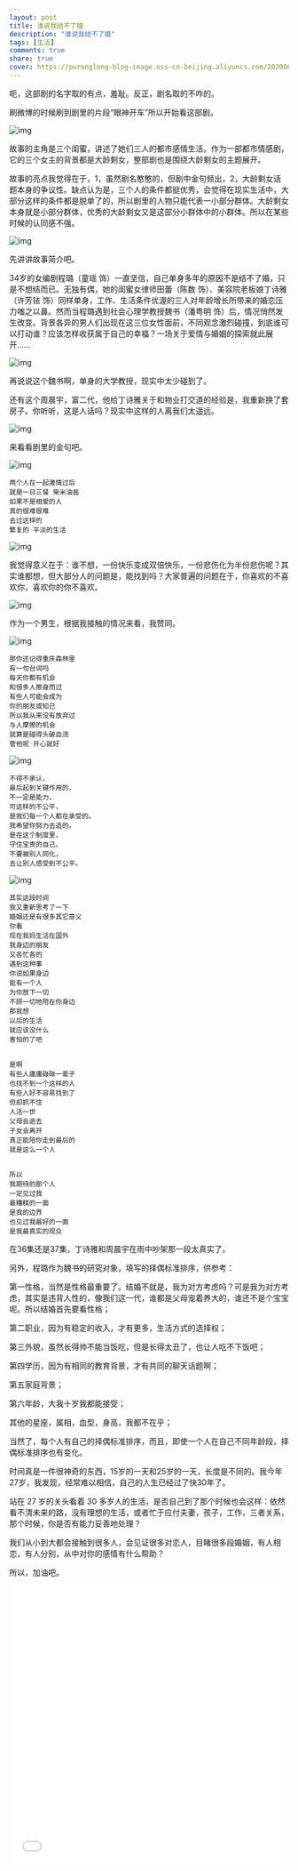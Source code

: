 ```yaml
---
layout: post
title: 谁说我结不了婚
description: "谁说我结不了婚"
tags: [生活]
comments: true
share: true
cover: https://puronglong-blog-image.oss-cn-beijing.aliyuncs.com/20200604110617.png
---
```


<!-- more -->

呃，这部剧的名字取的有点，羞耻。反正，剧名取的不咋的。

刷微博的时候刷到剧里的片段“眼神开车”所以开始看这部剧。

![img](https://puronglong-blog-image.oss-cn-beijing.aliyuncs.com/20200604110911.png)

故事的主角是三个闺蜜，讲述了她们三人的都市感情生活。作为一部都市情感剧，它的三个女主的背景都是大龄剩女，整部剧也是围绕大龄剩女的主题展开。

故事的亮点我觉得在于，1，虽然剧名憨憨的，但剧中金句频出，2，大龄剩女话题本身的争议性。缺点认为是，三个人的条件都挺优秀，会觉得在现实生活中，大部分这样的条件都是脱单了的，所以剧里的人物只能代表一小部分群体。大龄剩女本身就是小部分群体，优秀的大龄剩女又是这部分小群体中的小群体。所以在某些时候的认同感不强。

![img](https://puronglong-blog-image.oss-cn-beijing.aliyuncs.com/20200604111419.png)

先讲讲故事简介吧。

34岁的女编剧程璐（童瑶 饰）一直坚信，自己单身多年的原因不是结不了婚，只是不想结而已。无独有偶，她的闺蜜女律师田蕾（陈数 饰）、美容院老板娘丁诗雅（许芳铱 饰）同样单身，工作、生活条件优渥的三人对年龄增长所带来的婚恋压力嗤之以鼻。然而当程璐遇到社会心理学教授魏书（潘粤明 饰）后，情况悄然发生改变。背景各异的男人们出现在这三位女性面前，不同观念激烈碰撞，到底谁可以打动谁？应该怎样收获属于自己的幸福？一场关于爱情与婚姻的探索就此展开……

![img](https://puronglong-blog-image.oss-cn-beijing.aliyuncs.com/20200604111533.png)

再说说这个魏书啊，单身的大学教授，现实中太少碰到了。

还有这个周晨宇，富二代，他给丁诗雅关于和物业打交道的经验是，我重新换了套房子。你听听，这是人话吗？现实中这样的人离我们太遥远。

![img](https://puronglong-blog-image.oss-cn-beijing.aliyuncs.com/20200604114827.png)

来看看剧里的金句吧。

![img](https://puronglong-blog-image.oss-cn-beijing.aliyuncs.com/20200604112455.png)

```
两个人在一起激情过后
就是一日三餐 柴米油盐
如果不是相爱的人
真的很难很难
去过这样的
繁复的 平淡的生活
```

![img](https://puronglong-blog-image.oss-cn-beijing.aliyuncs.com/20200604112742.png)

我觉得意义在于：谁不想，一份快乐变成双倍快乐，一份悲伤化为半份悲伤呢？其实谁都想，但大部分人的问题是，能找到吗？大家普遍的问题在于，你喜欢的不喜欢你，喜欢你的你不喜欢。

![img](https://puronglong-blog-image.oss-cn-beijing.aliyuncs.com/20200604113628.png)

作为一个男生，根据我接触的情况来看，我赞同。

![img](https://puronglong-blog-image.oss-cn-beijing.aliyuncs.com/20200604114000.png)

```
那你还记得重庆森林里
有一句台词吗
每天你都有机会
和很多人擦身而过
有些人可能会成为
你的朋友或知己
所以我从来没有放弃过
与人摩擦的机会
就算是碰得头破血流
管他呢 开心就好
```

![img](https://puronglong-blog-image.oss-cn-beijing.aliyuncs.com/20200604155335.png)

```
不得不承认，
最后起到关键作用的，
不一定是能力，
可这样的不公平，
是我们每一个人都在承受的。
我希望你努力去追的，
是在这个制度里，
守住宝贵的自己。
不要被别人同化，
去让别人感受到不公平。
```

![img](https://puronglong-blog-image.oss-cn-beijing.aliyuncs.com/20200604160038.png)


```
其实这段时间
我又重新思考了一下
婚姻还是有很多其它意义
你看
现在我妈生活在国外
我身边的朋友
又各忙各的
遇到这种事
你说如果身边
能有一个人
为你放下一切
不顾一切地陪在你身边
那我想
以后的生活
就应该没什么
害怕的了吧


是啊
有些人庸庸碌碌一辈子
也找不到一个这样的人
有些人好不容易找到了
但却抓不住
人活一世
父母会逝去
子女会离开
真正能陪你走到最后的
就是这么一个人


所以
我期待的那个人
一定见过我
最糟糕的一面
是我的边界
也见过我最好的一面
是我最真实的观众
```

在36集还是37集，丁诗雅和周晨宇在雨中吵架那一段太真实了。

另外，程璐作为魏书的研究对象，填写的择偶标准排序，供参考：

第一性格，当然是性格最重要了。结婚不就是，我为对方考虑吗？可是我为对方考虑，其实是违背人性的，像我们这一代，谁都是父母宠着养大的，谁还不是个宝宝呢。所以结婚首先要看性格；

第二职业，因为有稳定的收入，才有更多，生活方式的选择权；

第三外貌，虽然长得帅不能当饭吃，但是长得太丑了，也让人吃不下饭吧；

第四学历，因为有相同的教育背景，才有共同的聊天话题啊；

第五家庭背景；

第六年龄，大我十岁我都能接受；

其他的星座，属相，血型，身高，我都不在乎；

当然了，每个人有自己的择偶标准排序，而且，即使一个人在自己不同年龄段，择偶标准排序也有变化。

时间真是一件很神奇的东西，15岁的一天和25岁的一天，长度是不同的。我今年27岁，我发现，经常难以相信，自己的人生已经过了快30年了。

站在 27 岁的关头看着 30 多岁人的生活，是否自己到了那个时候也会这样：依然看不清未来的路，没有理想的生活，或者忙于应付夫妻，孩子，工作，三者关系，那个时候，你是否有能力妥善地处理？

我们从小到大都会接触到很多人，会见证很多对恋人，目睹很多段婚姻，有人相恋，有人分别，从中对你的感情有什么帮助？

所以，加油吧。

<iframe src="//player.bilibili.com/player.html?aid=243451274&bvid=BV1Kv41167rD&cid=197742753&page=1&danmaku=0" scrolling="no" border="0" frameborder="no" framespacing="0" allowfullscreen="true" width="100%" height="500"></iframe>
